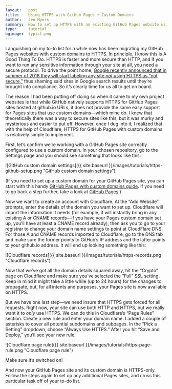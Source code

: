 ```yaml
---
layout:   post
title:    Using HTTPS with GitHub Pages + Custom Domains
author:   Jen Myers
summary:  How to set up HTTPS with an existing GitHub Pages website using a custom domain
type:     tutorial
bgimage:  typist.png
---
```


Languishing on my to-to list for a while now has been migrating my GitHub Pages websites with custom domains to HTTPS. In principle, I know this is A Good Thing To Do. HTTPS is faster and more secure than HTTP, and if you want to run any sensitive information through your site at all, you need a secure protocol. To drive the point home, [Google recently announced that in summer of 2018 they will start labeling any site _not_ using HTTPS as “not secure,”](https://gizmodo.com/google-will-soon-start-shaming-all-sites-that-don-t-use-1822842705) thus shaming said sites in Google search results until they’re brought into compliance. So it’s clearly time for us all to get on board.


The reason I had been putting off doing so when it came to my own project websites is that while GitHub natively supports HTTPS for GitHub Pages sites hosted at github.io URLs, it does not provide the same easy support for Pages sites that use custom domains—which mine do. I knew that theoretically there was a way to secure sites like this, but it was murky and mysterious and easier to put off. However, once I dug into it, I realized that with the help of Cloudflare, HTTPS for GitHub Pages with custom domains is relatively simple to implement.

First, let’s confirm we’re working with a GitHub Pages site correctly configured to use a custom domain. In your chosen repository, go to the Settings page and you should see something that looks like this:

![GitHub custom domain settings]({{ site.baseurl }}/images/tutorials/https-github-setup.png "GitHub custom domain settings")

(If you need to set up a custom domain for your GitHub Pages site, you can start with this handy [GitHub Pages with custom domains guide](https://help.github.com/articles/quick-start-setting-up-a-custom-domain/). If you need to go back a step further, take a look at [GitHub Pages](https://pages.github.com/).)

Now we want to create an account with Cloudflare. At the “Add Website” prompts, enter the details of the domain you want to set up. Cloudflare will import the information it needs (for example, it will instantly bring in any existing A or CNAME records—if you have your Pages custom domain set up, you’ll have at least a CNAME record already), then ask you to go to your registrar to change your domain name settings to point at CloudFlare DNS. For those A and CNAME records imported to Cloudflare, go to the DNS tab and make sure the former points to GitHub’s IP address and the latter points to your github.io address. It will end up looking something like this:

![Cloudflare records]({{ site.baseurl }}/images/tutorials/https-records.png "Cloudflare records")

Now that we’ve got all the domain details squared away, hit the “Crypto” page on Cloudflare and make sure you’ve selected the “Full” SSL setting. Keep in mind it might take a little while (up to 24 hours) for the changes to propagate, but, for all intents and purposes, your Pages site is now available on HTTPS.

But we have one last step—we need insure that HTTPS gets forced for all requests. Right now, your site can use both HTTP and HTTPS, but we really want it to _only_ use HTTPS. We can do this in Cloudflare’s “Page Rules” section. Create a new rule and enter your domain name. I added a couple of asterisks to cover all potential subdomains and subpages. In the “Pick a Setting” dropdown, choose “Always Use HTTPS.” After you hit “Save and Deploy,” you’ll see your new rule:

![Cloudflare page rule]({{ site.baseurl }}/images/tutorials/https-page-rule.png "Cloudflare page rule")

Make sure it’s switched on!

And now your GitHub Pages site and its custom domain is HTTPS-only. Follow the steps again to set up any additional Pages sites, and cross this particular task off of your to-do list.
